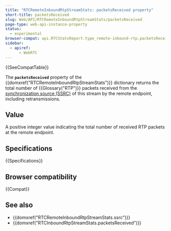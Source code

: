 ```yaml
---
title: "RTCRemoteInboundRtpStreamStats: packetsReceived property"
short-title: packetsReceived
slug: Web/API/RTCRemoteInboundRtpStreamStats/packetsReceived
page-type: web-api-instance-property
status:
  - experimental
browser-compat: api.RTCStatsReport.type_remote-inbound-rtp.packetsReceived
sidebar:
  - apiref:
      - WebRTC
---
```


{{SeeCompatTable}}

The **`packetsReceived`** property of the {{domxref("RTCRemoteInboundRtpStreamStats")}} dictionary returns the total number of {{Glossary("RTP")}} packets received from the [synchronization source (SSRC)](/en-US/docs/Web/API/RTCRemoteInboundRtpStreamStats/ssrc) of this stream by the remote endpoint, including retransmissions.

## Value

A positive integer value indicating the total number of received RTP packets at the remote endpoint.

## Specifications

{{Specifications}}

## Browser compatibility

{{Compat}}

## See also

- {{domxref("RTCRemoteInboundRtpStreamStats.ssrc")}}
- {{domxref("RTCInboundRtpStreamStats.packetsReceived")}}
